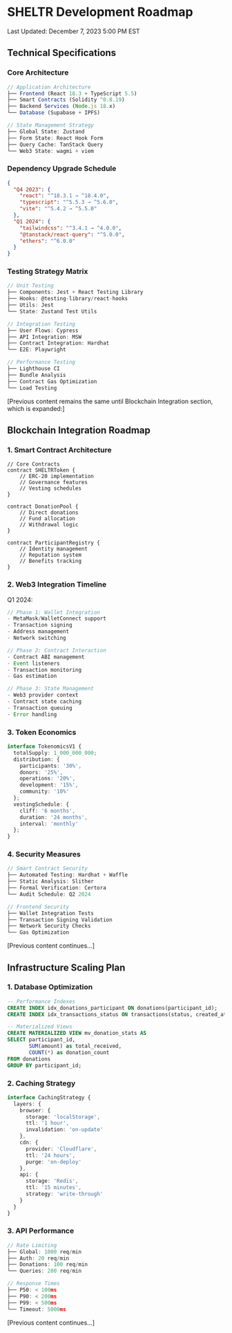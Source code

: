 # SHELTR Development Roadmap
Last Updated: December 7, 2023 5:00 PM EST

## Technical Specifications

### Core Architecture
```typescript
// Application Architecture
├── Frontend (React 18.3 + TypeScript 5.5)
├── Smart Contracts (Solidity ^0.8.19)
├── Backend Services (Node.js 18.x)
└── Database (Supabase + IPFS)

// State Management Strategy
├── Global State: Zustand
├── Form State: React Hook Form
├── Query Cache: TanStack Query
└── Web3 State: wagmi + viem
```

### Dependency Upgrade Schedule
```json
{
  "Q4 2023": {
    "react": "^18.3.1 → ^18.4.0",
    "typescript": "^5.5.3 → ^5.6.0",
    "vite": "^5.4.2 → ^5.5.0"
  },
  "Q1 2024": {
    "tailwindcss": "^3.4.1 → ^4.0.0",
    "@tanstack/react-query": "^5.0.0",
    "ethers": "^6.0.0"
  }
}
```

### Testing Strategy Matrix
```typescript
// Unit Testing
├── Components: Jest + React Testing Library
├── Hooks: @testing-library/react-hooks
├── Utils: Jest
└── State: Zustand Test Utils

// Integration Testing
├── User Flows: Cypress
├── API Integration: MSW
├── Contract Integration: Hardhat
└── E2E: Playwright

// Performance Testing
├── Lighthouse CI
├── Bundle Analysis
├── Contract Gas Optimization
└── Load Testing
```

[Previous content remains the same until Blockchain Integration section, which is expanded:]

## Blockchain Integration Roadmap

### 1. Smart Contract Architecture
```solidity
// Core Contracts
contract SHELTRToken {
    // ERC-20 implementation
    // Governance features
    // Vesting schedules
}

contract DonationPool {
    // Direct donations
    // Fund allocation
    // Withdrawal logic
}

contract ParticipantRegistry {
    // Identity management
    // Reputation system
    // Benefits tracking
}
```

### 2. Web3 Integration Timeline
Q1 2024:
```typescript
// Phase 1: Wallet Integration
- MetaMask/WalletConnect support
- Transaction signing
- Address management
- Network switching

// Phase 2: Contract Interaction
- Contract ABI management
- Event listeners
- Transaction monitoring
- Gas estimation

// Phase 3: State Management
- Web3 provider context
- Contract state caching
- Transaction queuing
- Error handling
```

### 3. Token Economics
```typescript
interface TokenomicsV1 {
  totalSupply: 1_000_000_000;
  distribution: {
    participants: '30%',
    donors: '25%',
    operations: '20%',
    development: '15%',
    community: '10%'
  };
  vestingSchedule: {
    cliff: '6 months',
    duration: '24 months',
    interval: 'monthly'
  };
}
```

### 4. Security Measures
```typescript
// Smart Contract Security
├── Automated Testing: Hardhat + Waffle
├── Static Analysis: Slither
├── Formal Verification: Certora
└── Audit Schedule: Q2 2024

// Frontend Security
├── Wallet Integration Tests
├── Transaction Signing Validation
├── Network Security Checks
└── Gas Optimization
```

[Previous content continues...]

## Infrastructure Scaling Plan

### 1. Database Optimization
```sql
-- Performance Indexes
CREATE INDEX idx_donations_participant ON donations(participant_id);
CREATE INDEX idx_transactions_status ON transactions(status, created_at);

-- Materialized Views
CREATE MATERIALIZED VIEW mv_donation_stats AS
SELECT participant_id, 
       SUM(amount) as total_received,
       COUNT(*) as donation_count
FROM donations
GROUP BY participant_id;
```

### 2. Caching Strategy
```typescript
interface CachingStrategy {
  layers: {
    browser: {
      storage: 'localStorage',
      ttl: '1 hour',
      invalidation: 'on-update'
    },
    cdn: {
      provider: 'Cloudflare',
      ttl: '24 hours',
      purge: 'on-deploy'
    },
    api: {
      storage: 'Redis',
      ttl: '15 minutes',
      strategy: 'write-through'
    }
  }
}
```

### 3. API Performance
```typescript
// Rate Limiting
├── Global: 1000 req/min
├── Auth: 20 req/min
├── Donations: 100 req/min
└── Queries: 200 req/min

// Response Times
├── P50: < 100ms
├── P90: < 200ms
├── P99: < 500ms
└── Timeout: 5000ms
```

[Previous content continues...]